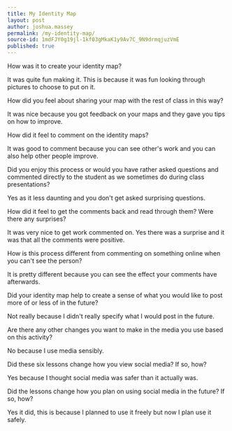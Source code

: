 ```yaml
---
title: My Identity Map
layout: post
author: joshua.massey
permalink: /my-identity-map/
source-id: 1mdFJY0g19jl-1kf03gMkaK1y9Av7C_9N9drmqjuzVmE
published: true
---
```

How was it to create your identity map?

It was quite fun making it. This is because it was fun looking through pictures to choose to put on it.

How did you feel about sharing your map with the rest of class in this way?

It was nice because you got feedback on your maps and they gave you tips on how to improve.

How did it feel to comment on the identity maps?

It was good to comment because you can see other's work and you can also help other people improve.

Did you enjoy this process or would you have rather asked questions and commented directly to the student as we sometimes do during class presentations?

Yes as it less daunting and you don't get asked surprising questions.

How did it feel to get the comments back and read through them? Were there any surprises?

It was very nice to get work commented on. Yes there was a surprise and it was that all the comments were positive.

How is this process different from commenting on something online when you can't see the person?

It is pretty different because you can see the effect your comments have afterwards.

Did your identity map help to create a sense of what you would like to post more of or less of in the future?

Not really because I didn't really specify what I would post in the future.

Are there any other changes you want to make in the media you use based on this activity? 

No because I use media sensibly.

Did these six lessons change how you view social media? If so, how?

Yes because I thought social media was safer than it actually was.

Did the lessons change how you plan on using social media in the future? If so, how?

Yes it did, this is because I planned to use it freely but now I plan use it safely.

